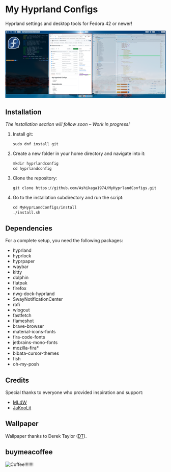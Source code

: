 # My Hyprland Configs

Hyprland settings and desktop tools for Fedora 42 or newer!

![Hyprland Screenshot](assets/20251026_080132_2025-10-26_07-58.png)

## Installation

*The installation section will follow soon – Work in progress!*

1. Install git:

   ```
   sudo dnf install git
   ```
2. Create a new folder in your home directory and navigate into it:

   ```
   mkdir hyprlandconfig
   cd hyprlandconfig
   ```
3. Clone the repository:

   ```
   git clone https://github.com/Ashikaga1974/MyHyprlandConfigs.git
   ```
4. Go to the installation subdirectory and run the script:

   ```
   cd MyHyprLandConfigs/install
   ./install.sh
   ```

## Dependencies

For a complete setup, you need the following packages:

- hyprland
- hyprlock
- hyprpaper
- waybar
- kitty
- dolphin
- flatpak
- firefox
- nwg-dock-hyprland
- SwayNotificationCenter
- rofi
- wlogout
- fastfetch
- flameshot
- brave-browser
- material-icons-fonts
- fira-code-fonts
- jetbrains-mono-fonts
- mozilla-fira*
- bibata-cursor-themes
- fish
- oh-my-posh

## Credits

Special thanks to everyone who provided inspiration and support:

- [ML4W](https://www.ml4w.com/)
- [JaKooLit](https://github.com/JaKooLit/Hyprland-Dots/)

## Wallpaper

Wallpaper thanks to Derek Taylor ([DT](https://gitlab.com/dwt1)).

## buymeacoffee


![Coffee!!!!!!!](assets/20251029_064043_qr-code.png)

